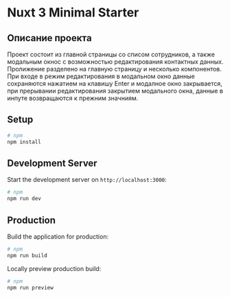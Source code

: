 # Nuxt 3 Minimal Starter


## Описание проекта

Проект состоит из главной страницы со списом сотрудников, а также модальным окнос с возможностью редактирования контактных данных.
Пролижение разделено на главную страницу и несколько компонентов.
При входе в режим редактирования в модальном окно данные сохраняются нажатием на клавишу Enter и модалное окно закрывается, при прерывании редактирования закрытием модального окна, данные в инпуте возвращаются к прежним значниям.



## Setup

```bash
# npm
npm install
```

## Development Server

Start the development server on `http://localhost:3000`:

```bash
# npm
npm run dev
```

## Production

Build the application for production:

```bash
# npm
npm run build
```

Locally preview production build:

```bash
# npm
npm run preview
```
